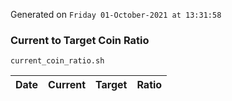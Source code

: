 Generated on `Friday 01-October-2021 at 13:31:58`

### Current to Target Coin Ratio
`current_coin_ratio.sh`

Date|Current|Target|Ratio
---|---|---|---

